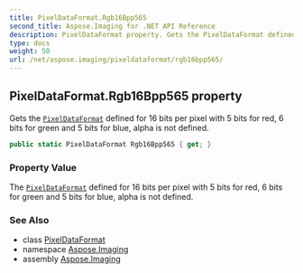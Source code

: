 ```yaml
---
title: PixelDataFormat.Rgb16Bpp565
second_title: Aspose.Imaging for .NET API Reference
description: PixelDataFormat property. Gets the PixelDataFormat defined for 16 bits per pixel with 5 bits for red 6 bits for green and 5 bits for blue alpha is not defined
type: docs
weight: 50
url: /net/aspose.imaging/pixeldataformat/rgb16bpp565/
---
```

## PixelDataFormat.Rgb16Bpp565 property

Gets the [`PixelDataFormat`](../) defined for 16 bits per pixel with 5 bits for red, 6 bits for green and 5 bits for blue, alpha is not defined.

```csharp
public static PixelDataFormat Rgb16Bpp565 { get; }
```

### Property Value

The [`PixelDataFormat`](../) defined for 16 bits per pixel with 5 bits for red, 6 bits for green and 5 bits for blue, alpha is not defined.

### See Also

* class [PixelDataFormat](../)
* namespace [Aspose.Imaging](../../pixeldataformat/)
* assembly [Aspose.Imaging](../../../)


